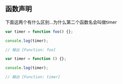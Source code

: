 ## 函数声明



下面这两个有什么区别...为什么第二个函数名会叫做timer

```js
var timer = function foo() {};

console.log(timer);

// 输出 [Function: foo]
```

```js
var timer = function () {};

console.log(timer);

// 输出 [Function: timer]
```



